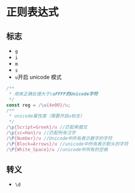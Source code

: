 # 正则表达式

## 标志

- `g`
- `i`
- `m`
- `s`
- `u`开启 unicode 模式

```js
/**
 * 用来正确处理大于\uFFFF的Unicode字符
 */
const reg = /\u{4e00}/u;
/**
 * unicode属性类（需要开启u标志）
 */
/\p{Script=Greek}/u //匹配希腊文
/\p{sc=Han}/u //匹配所有汉字
/\P{Number}/u //Unicode中所有表示数字的字符
/\P{Block=Arrows}/u //unicode中所有表示箭头的字符
/\P{White_Space}/u //unicode中所有的空格
```

## 转义

- `\d`
